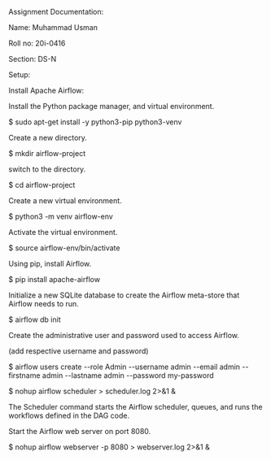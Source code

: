 Assignment Documentation:

Name: Muhammad Usman

Roll no: 20i-0416

Section: DS-N


Setup:

Install Apache Airflow:

Install the Python package manager, and virtual environment.

$ sudo apt-get install -y python3-pip python3-venv

Create a new directory.

 $ mkdir airflow-project

switch to the directory.

 $ cd airflow-project

Create a new virtual environment.

 $ python3 -m venv airflow-env

Activate the virtual environment.

 $ source airflow-env/bin/activate


Using pip, install Airflow.

 $ pip install apache-airflow

Initialize a new SQLite database to create the Airflow meta-store that Airflow needs to run.

 $ airflow db init

Create the administrative user and password used to access Airflow.

(add respective username and password)

 $ airflow users create --role Admin --username admin --email admin --firstname admin --lastname admin --password my-password

 $ nohup airflow scheduler > scheduler.log 2>&1 &

The Scheduler command starts the Airflow scheduler, queues, and runs the workflows defined in the DAG code.

Start the Airflow web server on port 8080.

$ nohup airflow webserver -p 8080 > webserver.log 2>&1 &




